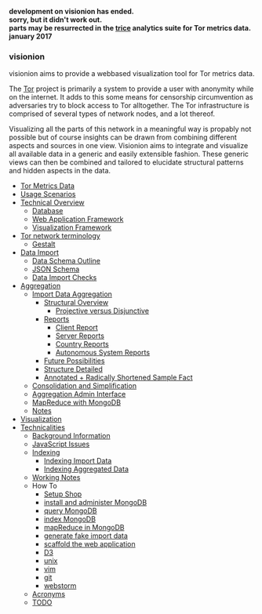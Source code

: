 **development on visionion has ended.**   
**sorry, but it didn't work out.**   
**parts may be resurrected in the [trice](https://gitlab.com/rat10/trice) analytics suite for Tor metrics data.**     
**january 2017**   
  
  
  
    
### visionion
  
visionion aims to provide a webbased visualization tool for Tor metrics data.

The [Tor](https://www.torproject.org/index.html) project is primarily a system to provide a user with anonymity while on the internet.
It adds to this some means for censorship circumvention as adversaries try to block access to Tor alltogether.
The Tor infrastructure is comprised of several types of network nodes, and a lot thereof.

Visualizing all the parts of this network in a meaningful way is propably not possible but of course insights can be drawn from combining different aspects and sources in one view.
Visionion aims to integrate and visualize all available data in a generic and easily extensible fashion.
These generic views can then be combined and tailored to elucidate structural patterns and hidden aspects in the data.

* [Tor Metrics Data](doc/torMetricsData.md)  
* [Usage Scenarios](doc/usageScenarios.md)  
* [Technical Overview](doc/technicalOverview.md) 
	* [Database](doc/technicalOverview.md#database) 
	* [Web Application Framework](doc/technicalOverview.md#webapp) 
	* [Visualization Framework](doc/technicalOverview.md#vis)  
* [Tor network terminology](doc/torNetworkTerminology.md)  
	* [Gestalt](doc/gestalt.md)
* [Data Import](doc/dataImport.md)
	* [Data Schema Outline](doc/dataImport.md#dataSchemaOutline)  
	* [JSON Schema](doc/dataImport.md#jsonSchema)  
	* [Data Import Checks](doc/dataImport.md#dataImportChecks) 
* [Aggregation](doc/aggregation.md)  
	* [Import Data Aggregation](doc/aggregation.md#import)  
		* [Structural Overview](doc/aggregation.md#structure)  
			* [Projective versus Disjunctive](doc/aggregation.md#prodis)  
		* [Reports](doc/aggregation.md#reports)  
			* [Client Report](doc/aggregation.md#client)  
			* [Server Reports](doc/aggregation.md#server)  
			* [Country Reports](doc/aggregation.md#country)  
			* [Autonomous System Reports](doc/aggregation.md#as)  
		* [Future Possibilities](doc/aggregation.md#future)  
		* [Structure Detailed](doc/aggregation.md#detailed)  
		* [Annotated + Radically Shortened Sample Fact](doc/annotatedFactRow.md)
	* [Consolidation and Simplification](doc/aggregation.md#consolidate)  
	* [Aggregation Admin Interface](doc/aggregation.md#admin)  
	* [MapReduce with MongoDB](doc/aggregation.md#mongoDB)   
	* [Notes](doc/aggregation.md#notes)  
* [Visualization](doc/visualization.md)  
* [Technicalities](doc/technicalities.md)  
	* [Background Information](doc/technicalities.md#background)
	* [JavaScript Issues](doc/technicalities.md#jsIssues)   
	* [Indexing](doc/technicalities.md#indexing)   
		* [Indexing Import Data](doc/technicalities.md#indexingImport) 
		* [Indexing Aggregated Data](doc/technicalities.md#indexingAggregated)   
	* [Working Notes](doc/technicalities.md#notes)  
	* How To 
		* [Setup Shop](doc/how2/how2setup.md)
		* [install and administer MongoDB](doc/how2/how2mongo.md)
		* [query MongoDB](doc/how2/how2queryMongo.md)
		* [index MongoDB](doc/how2/how2indexMongo.md)
		* [mapReduce in MongoDB](doc/how2/how2mapReduce.md)
		* [generate fake import data](doc/how2/how2fake.md)
		* [scaffold the web application](doc/how2/how2app.md)
		* [D3](doc/how2/how2D3.md)
		* [unix](doc/how2/how2unix.md)
		* [vim](doc/how2/how2vim.md)
		* [git](doc/how2/how2git.md)
		* [webstorm](doc/how2/how2webstorm.md)
	* [Acronyms](doc/acronyms.md)
	* [TODO](todo.md)
		
